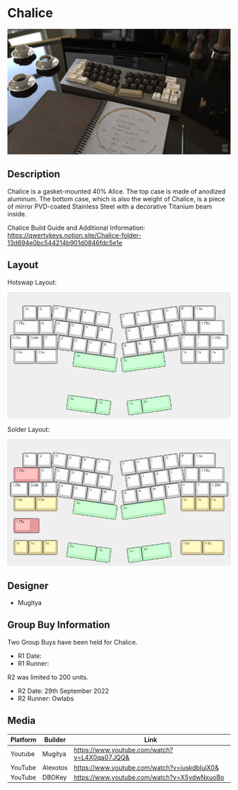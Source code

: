 # Chalice
![](./Images/chalice_cover.png)

## Description
Chalice is a gasket-mounted 40% Alice. The top case is made of anodized aluminum. The bottom case, which is also the weight of Chalice, is a piece of mirror PVD-coated Stainless Steel with a decorative Titanium beam inside.

Chalice Build Guide and Additional Information: https://qwertykeys.notion.site/Chalice-folder-13d694e0bc544214b901d0846fdc5e1e

## Layout
Hotswap Layout:

![](./Images/chalice_layout_hotswap.png)

Solder Layout:

![](./Images/chalice_layout_solder.png)

## Designer
- Mugitya

## Group Buy Information

Two Group Buys have been held for Chalice.
- R1 Date:
- R1 Runner:

R2 was limited to 200 units.
- R2 Date: 29th September 2022
- R2 Runner: Owlabs

## Media

| Platform | Builder  | Link                                         |
|----------|----------|----------------------------------------------|
| Youtube  | Mugitya  | https://www.youtube.com/watch?v=L4X0qa07JQQ& |
| YouTube  | Alexotos | https://www.youtube.com/watch?v=iuskdbIuiX0& |
| YouTube  | DBOKey   | https://www.youtube.com/watch?v=X5ydwNxuoBo  |

